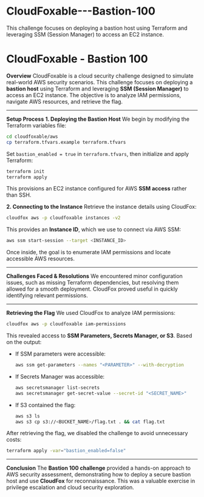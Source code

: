 # CloudFoxable---Bastion-100
This challenge focuses on deploying a bastion host using Terraform and leveraging SSM (Session Manager) to access an EC2 instance.
# CloudFoxable - Bastion 100

**Overview**
CloudFoxable is a cloud security challenge designed to simulate real-world AWS security scenarios. This challenge focuses on deploying a **bastion host** using Terraform and leveraging **SSM (Session Manager)** to access an EC2 instance. The objective is to analyze IAM permissions, navigate AWS resources, and retrieve the flag.

---

**Setup Process**
**1. Deploying the Bastion Host**
We begin by modifying the Terraform variables file:
```sh
cd cloudfoxable/aws
cp terraform.tfvars.example terraform.tfvars
```
Set `bastion_enabled = true` in `terraform.tfvars`, then initialize and apply Terraform:
```sh
terraform init
terraform apply
```
This provisions an EC2 instance configured for AWS **SSM access** rather than SSH.

**2. Connecting to the Instance**
Retrieve the instance details using CloudFox:
```sh
cloudfox aws -p cloudfoxable instances -v2
```
This provides an **Instance ID**, which we use to connect via AWS SSM:
```sh
aws ssm start-session --target <INSTANCE_ID>
```
Once inside, the goal is to enumerate IAM permissions and locate accessible AWS resources.

---

**Challenges Faced & Resolutions**
We encountered minor configuration issues, such as missing Terraform dependencies, but resolving them allowed for a smooth deployment. CloudFox proved useful in quickly identifying relevant permissions.

---

**Retrieving the Flag**
We used CloudFox to analyze IAM permissions:
```sh
cloudfox aws -p cloudfoxable iam-permissions
```
This revealed access to **SSM Parameters, Secrets Manager, or S3**. Based on the output:
- If SSM parameters were accessible:
  ```sh
  aws ssm get-parameters --names "<PARAMETER>" --with-decryption
  ```
- If Secrets Manager was accessible:
  ```sh
  aws secretsmanager list-secrets
  aws secretsmanager get-secret-value --secret-id "<SECRET_NAME>"
  ```
- If S3 contained the flag:
  ```sh
  aws s3 ls
  aws s3 cp s3://<BUCKET_NAME>/flag.txt . && cat flag.txt
  ```
After retrieving the flag, we disabled the challenge to avoid unnecessary costs:
```sh
terraform apply -var="bastion_enabled=false"
```

---

**Conclusion**
The **Bastion 100 challenge** provided a hands-on approach to AWS security assessment, demonstrating how to deploy a secure bastion host and use **CloudFox** for reconnaissance. This was a valuable exercise in privilege escalation and cloud security exploration.


